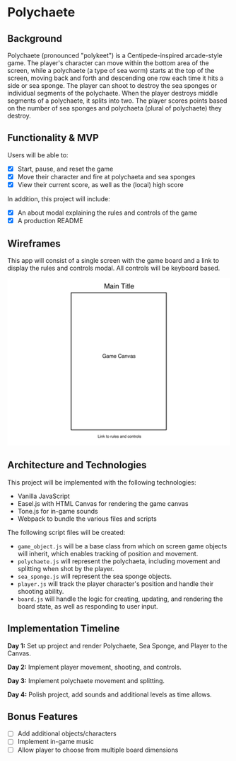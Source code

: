 # Polychaete

## Background

Polychaete (pronounced "polykeet") is a Centipede-inspired arcade-style game.  The player's character can move within the bottom area of the screen, while a polychaete (a type of sea worm) starts at the top of the screen, moving back and forth and descending one row each time it hits a side or sea sponge.  The player can shoot to destroy the sea sponges or individual segments of the polychaete.  When the player destroys middle segments of a polychaete, it splits into two.  The player scores points based on the number of sea sponges and polychaeta (plural of polychaete) they destroy.

## Functionality & MVP

Users will be able to:

- [x] Start, pause, and reset the game
- [x] Move their character and fire at polychaeta and sea sponges
- [x] View their current score, as well as the (local) high score

In addition, this project will include:

- [x] An about modal explaining the rules and controls of the game
- [x] A production README

## Wireframes

This app will consist of a single screen with the game board and a link to display the rules and controls modal.  All controls will be keyboard based.

![Wireframe](wireframe.png)

## Architecture and Technologies

This project will be implemented with the following technologies:

 * Vanilla JavaScript
 * Easel.js with HTML Canvas for rendering the game canvas
 * Tone.js for in-game sounds
 * Webpack to bundle the various files and scripts

The following script files will be created:

 * `game_object.js` will be a base class from which on screen game objects will inherit, which enables tracking of position and movement.
 * `polychaete.js` will represent the polychaeta, including movement and splitting when shot by the player.
 * `sea_sponge.js` will represent the sea sponge objects.  
 * `player.js` will track the player character's position and handle their shooting ability.
 * `board.js` will handle the logic for creating, updating, and rendering the board state, as well as responding to user input.

## Implementation Timeline

**Day 1:** Set up project and render Polychaete, Sea Sponge, and Player to the Canvas.

**Day 2:** Implement player movement, shooting, and controls.

**Day 3:** Implement polychaete movement and splitting.

**Day 4:** Polish project, add sounds and additional levels as time allows.

## Bonus Features

- [ ] Add additional objects/characters
- [ ] Implement in-game music
- [ ] Allow player to choose from multiple board dimensions
